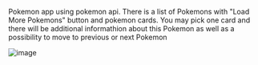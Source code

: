 Pokemon app using pokemon api. There is a list of Pokemons with "Load More Pokemons" button and pokemon cards. You may pick one card and there will be additional informathion about this Pokemon as well as a possibility to move to previous or next Pokemon


![image](https://user-images.githubusercontent.com/97510856/173058816-f780658c-1aad-457b-8a5b-e87a7ffa9e06.png)
